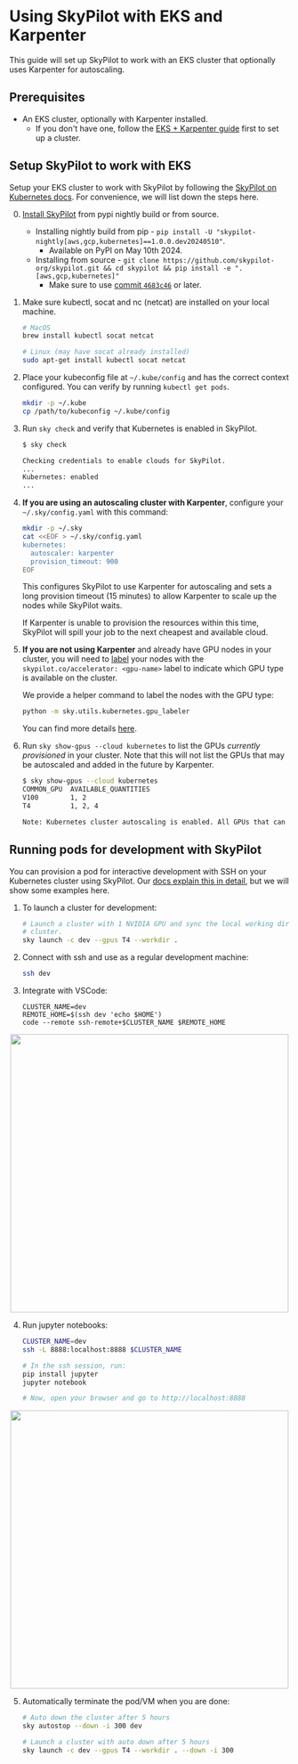 # Using SkyPilot with EKS and Karpenter
This guide will set up SkyPilot to work with an EKS cluster that optionally uses Karpenter for autoscaling.

## Prerequisites
- An EKS cluster, optionally with Karpenter installed.
  - If you don't have one, follow the [EKS + Karpenter guide](deploy_karpenter.md) first to set up a cluster.

## Setup SkyPilot to work with EKS

Setup your EKS cluster to work with SkyPilot by following the [SkyPilot on Kubernetes docs](https://skypilot.readthedocs.io/en/latest/reference/kubernetes/index.html#submitting-skypilot-tasks-to-kubernetes-clusters). For convenience, we will list down the steps here.

0. [Install SkyPilot](https://skypilot.readthedocs.io/en/latest/getting-started/installation.html) from pypi nightly build or from source.
    - Installing nightly build from pip - `pip install -U "skypilot-nightly[aws,gcp,kubernetes]==1.0.0.dev20240510"`. 
      - Available on PyPI on May 10th 2024.
    - Installing from source - `git clone https://github.com/skypilot-org/skypilot.git && cd skypilot && pip install -e ".[aws,gcp,kubernetes]"`
      - Make sure to use [commit `4683c46`](https://github.com/skypilot-org/skypilot/commit/4683c46edb5e1b5dcadb1ef143e6baedc145fcd4) or later.


1. Make sure kubectl, socat and nc (netcat) are installed on your local machine.
    ```bash
    # MacOS
    brew install kubectl socat netcat
    
    # Linux (may have socat already installed)
    sudo apt-get install kubectl socat netcat
    ```

2. Place your kubeconfig file at `~/.kube/config` and has the correct context configured. You can verify by running `kubectl get pods`.
    ```bash
    mkdir -p ~/.kube
    cp /path/to/kubeconfig ~/.kube/config
    ```

3. Run `sky check` and verify that Kubernetes is enabled in SkyPilot.
    ```bash
    $ sky check
    
    Checking credentials to enable clouds for SkyPilot.
    ...
    Kubernetes: enabled
    ...
    ```

4. **If you are using an autoscaling cluster with Karpenter**, configure your `~/.sky/config.yaml` with this command:
    ```bash
    mkdir -p ~/.sky
    cat <<EOF > ~/.sky/config.yaml
    kubernetes:
      autoscaler: karpenter
      provision_timeout: 900
    EOF
    ```
    This configures SkyPilot to use Karpenter for autoscaling and sets a long provision timeout (15 minutes) to allow Karpenter to scale up the nodes while SkyPilot waits. 

    If Karpenter is unable to provision the resources within this time, SkyPilot will spill your job to the next cheapest and available cloud.

5. **If you are not using Karpenter** and already have GPU nodes in your cluster, you will need to [label](https://skypilot.readthedocs.io/en/latest/reference/kubernetes/kubernetes-setup.html#setting-up-gpu-support) your nodes with the `skypilot.co/accelerator: <gpu-name>` label to indicate which GPU type is available on the cluster.
   
   We provide a helper command to label the nodes with the GPU type:
    ```bash
    python -m sky.utils.kubernetes.gpu_labeler
    ```
   
   You can find more details [here](https://skypilot.readthedocs.io/en/latest/reference/kubernetes/kubernetes-setup.html#deploying-on-amazon-eks).

6. Run `sky show-gpus --cloud kubernetes` to list the GPUs _currently provisioned_ in your cluster. Note that this will not list the GPUs that may be autoscaled and added in the future by Karpenter.
    ```bash
    $ sky show-gpus --cloud kubernetes
    COMMON_GPU  AVAILABLE_QUANTITIES
    V100        1, 2
    T4          1, 2, 4
   
    Note: Kubernetes cluster autoscaling is enabled. All GPUs that can be provisioned may not be listed here. Refer to your autoscaler's node pool configuration to see the list of supported GPUs.
    ``` 

## Running pods for development with SkyPilot

You can provision a pod for interactive development with SSH on your Kubernetes cluster using SkyPilot. Our [docs explain this in detail](https://skypilot.readthedocs.io/en/latest/examples/interactive-development.html), but we will show some examples here.

1. To launch a cluster for development:
    ```bash
    # Launch a cluster with 1 NVIDIA GPU and sync the local working directory to the
    # cluster.
    sky launch -c dev --gpus T4 --workdir .
    ```

2. Connect with ssh and use as a regular development machine:
    ```bash
    ssh dev
    ```

3. Integrate with VSCode:
    ```
    CLUSTER_NAME=dev
    REMOTE_HOME=$(ssh dev 'echo $HOME')
    code --remote ssh-remote+$CLUSTER_NAME $REMOTE_HOME
    ```
<p align="center">
    <img src="https://imgur.com/8mKfsET.gif" width="500px">
</p>

4. Run jupyter notebooks:
    ```bash
    CLUSTER_NAME=dev
    ssh -L 8888:localhost:8888 $CLUSTER_NAME
    
   # In the ssh session, run:
    pip install jupyter
    jupyter notebook
   
    # Now, open your browser and go to http://localhost:8888
    ```
<p align="center">
    <img src="https://skypilot.readthedocs.io/en/latest/_images/jupyter-gpu.png" width="500px">
</p>

5. Automatically terminate the pod/VM when you are done:
    ```bash
    # Auto down the cluster after 5 hours
    sky autostop --down -i 300 dev
    
    # Launch a cluster with auto down after 5 hours
    sky launch -c dev --gpus T4 --workdir . --down -i 300
    ```
